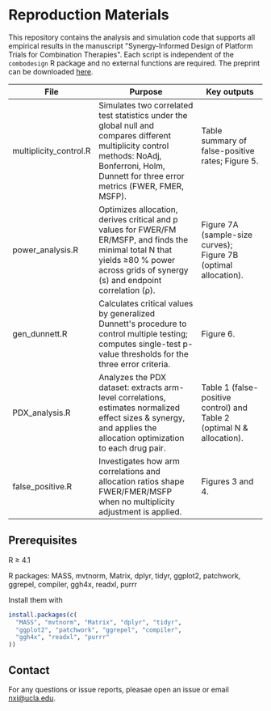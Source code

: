 # Reproduction Materials
This repository contains the analysis and simulation code that supports all empirical results in the manuscript "Synergy-Informed Design of Platform Trials for Combination Therapies". Each script is independent of the ```combodesign``` R package and no external functions are required. The preprint can be downloaded [here](https://doi.org/10.48550/arXiv.2506.03086).

File | Purpose | Key outputs
-----|-----|-----|
multiplicity_control.R | Simulates two correlated test statistics under the global null and compares different multiplicity control methods: NoAdj, Bonferroni, Holm, Dunnett for three error metrics (FWER, FMER, MSFP). | Table summary of false-positive rates; Figure 5. ​
power_analysis.R | Optimizes allocation, derives critical and p values for FWER/FM​ER/MSFP, and finds the minimal total N that yields ≥80 % power across grids of synergy (s) and endpoint correlation (ρ). | Figure 7A (sample-size curves); Figure 7B (optimal allocation). ​
gen_dunnett.R | Calculates critical values by generalized Dunnett's procedure to control multiple testing; computes single-test p-value thresholds for the three error criteria. | Figure 6. ​
PDX_analysis.R | Analyzes the PDX dataset: extracts arm-level correlations, estimates normalized effect sizes & synergy, and applies the allocation optimization to each drug pair. | Table 1 (false-positive control) and Table 2 (optimal N & allocation). ​
false_positive.R | Investigates how arm correlations and allocation ratios shape FWER/FM​ER/MSFP when no multiplicity adjustment is applied. | Figures 3 and 4. ​

## Prerequisites
R ≥ 4.1

R packages: MASS, mvtnorm, Matrix, dplyr, tidyr, ggplot2, patchwork, ggrepel, compiler, ggh4x, readxl, purrr

Install them with
```r
install.packages(c(
  "MASS", "mvtnorm", "Matrix", "dplyr", "tidyr",
  "ggplot2", "patchwork", "ggrepel", "compiler",
  "ggh4x", "readxl", "purrr"
))
```

## Contact
For any questions or issue reports, pleasae open an issue or email nxi@ucla.edu.
